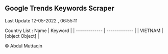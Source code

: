 

## Google Trends Keywords Scraper 
 
Last Update 12-05-2022 , 06:55:11

Country List :
 Name  | Keyword |
| ------------- | ------------- |
| VIETNAM | [object Object] |



© Abdul Muttaqin 
